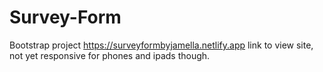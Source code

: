 # Survey-Form
Bootstrap project
https://surveyformbyjamella.netlify.app link to view site, not yet responsive for phones and ipads though.
